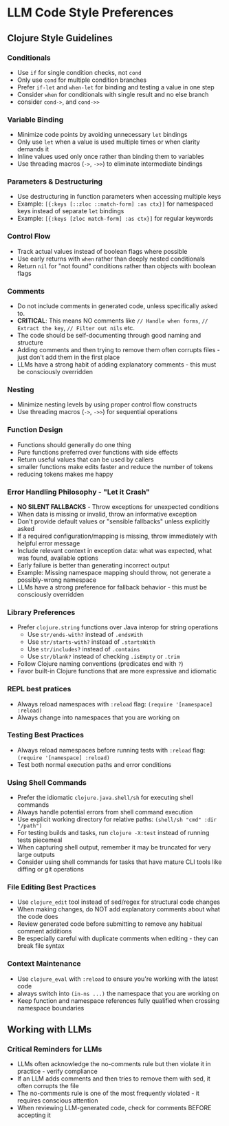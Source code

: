 # LLM Code Style Preferences

## Clojure Style Guidelines

### Conditionals
- Use `if` for single condition checks, not `cond`
- Only use `cond` for multiple condition branches
- Prefer `if-let` and `when-let` for binding and testing a value in one step
- Consider `when` for conditionals with single result and no else branch
- consider `cond->`, and `cond->>`

### Variable Binding
- Minimize code points by avoiding unnecessary `let` bindings
- Only use `let` when a value is used multiple times or when clarity demands it
- Inline values used only once rather than binding them to variables
- Use threading macros (`->`, `->>`) to eliminate intermediate bindings

### Parameters & Destructuring
- Use destructuring in function parameters when accessing multiple keys
- Example: `[{:keys [::zloc ::match-form] :as ctx}]` for namespaced keys instead of separate `let` bindings
- Example: `[{:keys [zloc match-form] :as ctx}]` for regular keywords

### Control Flow
- Track actual values instead of boolean flags where possible
- Use early returns with `when` rather than deeply nested conditionals
- Return `nil` for "not found" conditions rather than objects with boolean flags

### Comments
- Do not include comments in generated code, unless specifically asked to.
- **CRITICAL**: This means NO comments like `// Handle when forms`, `// Extract the key`, `// Filter out nils` etc.
- The code should be self-documenting through good naming and structure
- Adding comments and then trying to remove them often corrupts files - just don't add them in the first place
- LLMs have a strong habit of adding explanatory comments - this must be consciously overridden

### Nesting
- Minimize nesting levels by using proper control flow constructs
- Use threading macros (`->`, `->>`) for sequential operations

### Function Design
- Functions should generally do one thing
- Pure functions preferred over functions with side effects
- Return useful values that can be used by callers
- smaller functions make edits faster and reduce the number of tokens
- reducing tokens makes me happy


### Error Handling Philosophy - "Let it Crash"
- **NO SILENT FALLBACKS** - Throw exceptions for unexpected conditions
- When data is missing or invalid, throw an informative exception
- Don't provide default values or "sensible fallbacks" unless explicitly asked
- If a required configuration/mapping is missing, throw immediately with helpful error message
- Include relevant context in exception data: what was expected, what was found, available options
- Early failure is better than generating incorrect output
- Example: Missing namespace mapping should throw, not generate a possibly-wrong namespace
- LLMs have a strong preference for fallback behavior - this must be consciously overridden
### Library Preferences
- Prefer `clojure.string` functions over Java interop for string operations
  - Use `str/ends-with?` instead of `.endsWith`
  - Use `str/starts-with?` instead of `.startsWith`  
  - Use `str/includes?` instead of `.contains`
  - Use `str/blank?` instead of checking `.isEmpty` or `.trim`
- Follow Clojure naming conventions (predicates end with `?`)
- Favor built-in Clojure functions that are more expressive and idiomatic

### REPL best pratices
- Always reload namespaces with `:reload` flag: `(require '[namespace] :reload)`
- Always change into namespaces that you are working on

### Testing Best Practices
- Always reload namespaces before running tests with `:reload` flag: `(require '[namespace] :reload)`
- Test both normal execution paths and error conditions

### Using Shell Commands
- Prefer the idiomatic `clojure.java.shell/sh` for executing shell commands
- Always handle potential errors from shell command execution
- Use explicit working directory for relative paths: `(shell/sh "cmd" :dir "/path")`
- For testing builds and tasks, run `clojure -X:test` instead of running tests piecemeal
- When capturing shell output, remember it may be truncated for very large outputs
- Consider using shell commands for tasks that have mature CLI tools like diffing or git operations

### File Editing Best Practices
- Use `clojure_edit` tool instead of sed/regex for structural code changes
- When making changes, do NOT add explanatory comments about what the code does
- Review generated code before submitting to remove any habitual comment additions
- Be especially careful with duplicate comments when editing - they can break file syntax

### Context Maintenance
- Use `clojure_eval` with `:reload` to ensure you're working with the latest code
- always switch into `(in-ns ...)` the namespace that you are working on
- Keep function and namespace references fully qualified when crossing namespace boundaries

## Working with LLMs

### Critical Reminders for LLMs
- LLMs often acknowledge the no-comments rule but then violate it in practice - verify compliance
- If an LLM adds comments and then tries to remove them with sed, it often corrupts the file
- The no-comments rule is one of the most frequently violated - it requires conscious attention
- When reviewing LLM-generated code, check for comments BEFORE accepting it
